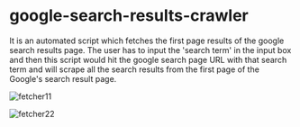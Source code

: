 # google-search-results-crawler
It is an automated script which fetches the first page results of the google search results page. The user has to input the 'search term' in the input box and then this script would hit the google search page URL with that search term and will scrape all the search results from the first page of the Google's search result page.

![fetcher11](https://user-images.githubusercontent.com/17909496/27839494-3b3f6ff8-610f-11e7-989e-dc10ae077bf6.png)

![fetcher22](https://user-images.githubusercontent.com/17909496/27839549-bb3b27b0-610f-11e7-98d2-ccb9458d5472.png)
